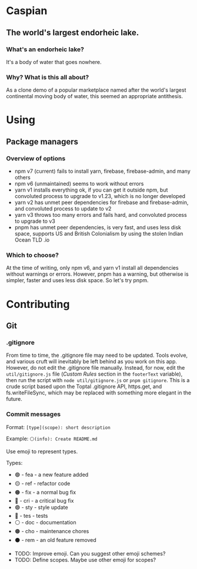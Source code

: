 # Caspian

## The world's largest endorheic lake.

### What's an endorheic lake?

It's a body of water that goes nowhere.

### Why?  What is this all about?

As a clone demo of a popular marketplace named after the world's largest continental moving body of water, this seemed an appropriate antithesis.

# Using

## Package managers

### Overview of options

* npm v7 (current) fails to install yarn, firebase, firebase-admin, and many others
* npm v6 (unmaintained) seems to work without errors
* yarn v1 installs everything ok, if you can get it outside npm, but convoluted process to upgrade to v1.23, which is no longer developed
* yarn v2 has unmet peer dependencies for firebase and firebase-admin, and convoluted process to update to v2
* yarn v3 throws too many errors and fails hard, and convoluted process to upgrade to v3
* pnpm has unmet peer dependencies, is very fast, and uses less disk space, supports US and British Colonialism by using the stolen Indian Ocean TLD .io

### Which to choose?

At the time of writing, only npm v6, and yarn v1 install all dependencies without warnings or errors.  However, pnpm has a warning, but otherwise is simpler, faster and uses less disk space.  So let's try pnpm.

# Contributing

## Git

### .gitignore

From time to time, the .gitignore file may need to be updated.  Tools evolve, and various cruft will inevitably be left behind as you work on this app.  However, do not edit the .gitignore file manually.  Instead, for now, edit the `util/gitignore.js` file (_Custom Rules_ section in the `footerText` variable), then run the script with `node util/gitignore.js` or `pnpm gitignore`.  This is a crude script based upon the Toptal .gitignore API, https.get, and fs.writeFileSync, which may be replaced with something more elegant in the future.

### Commit messages

Format: `[type](scope): short description`

Example: `⚪(info): Create README.md`

Use emoji to represent types.

Types:

- 🟢 - fea - a new feature added
- 🟡 - ref - refactor code
- 🟠 - fix - a normal bug fix
- 🔴 - cri - a critical bug fix
- 🟣 - sty - style update
- 🔵 - tes - tests
- ⚪ - doc - documentation
- 🟤 - cho - maintenance chores
- ⚫ - rem - an old feature removed

* TODO: Improve emoji.  Can you suggest other emoji schemes?
* TODO: Define scopes.  Maybe use other emoji for scopes?
